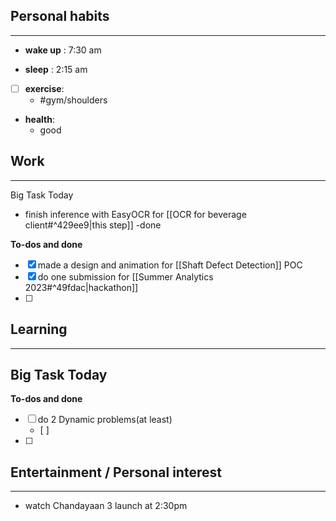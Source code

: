 ## Personal habits
--- 

- **wake up** : 7:30 am

- **sleep** : 2:15 am

- [ ] **exercise**:
	- #gym/shoulders

-  **health**: 
	- good



## Work
---

Big Task Today 
- finish inference with EasyOCR for [[OCR for beverage client#^429ee9|this step]] -done

**To-dos and done**
- [x] made a design and animation for [[Shaft Defect Detection]] POC
- [x] do one submission for [[Summer Analytics 2023#^49fdac|hackathon]]
- [ ] 

## Learning
---
Big Task Today 
- 


**To-dos and done**
- [ ] do 2 Dynamic problems(at least)
	- [ ] 
- [ ] 
## Entertainment / Personal interest
---
-  watch Chandayaan 3 launch at 2:30pm
